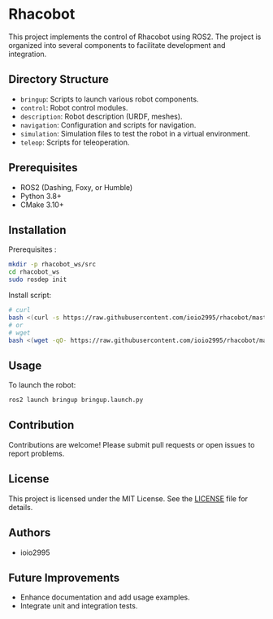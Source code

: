 # Rhacobot

This project implements the control of Rhacobot using ROS2. The project is organized into several components to facilitate development and integration.

## Directory Structure

- `bringup`: Scripts to launch various robot components.
- `control`: Robot control modules.
- `description`: Robot description (URDF, meshes).
- `navigation`: Configuration and scripts for navigation.
- `simulation`: Simulation files to test the robot in a virtual environment.
- `teleop`: Scripts for teleoperation.

## Prerequisites

- ROS2 (Dashing, Foxy, or Humble)
- Python 3.8+
- CMake 3.10+



## Installation

Prerequisites :
```bash
mkdir -p rhacobot_ws/src
cd rhacobot_ws
sudo rosdep init
```

Install script:
```bash
# curl
bash <(curl -s https://raw.githubusercontent.com/ioio2995/rhacobot/master/init_rhacobot.bash)
# or
# wget
bash <(wget -qO- https://raw.githubusercontent.com/ioio2995/rhacobot/master/init_rhacobot.bash)
```

## Usage

To launch the robot:
```bash
ros2 launch bringup bringup.launch.py
```

## Contribution

Contributions are welcome! Please submit pull requests or open issues to report problems.

## License

This project is licensed under the MIT License. See the [LICENSE](LICENSE) file for details.

## Authors

- ioio2995

## Future Improvements

- Enhance documentation and add usage examples.
- Integrate unit and integration tests.